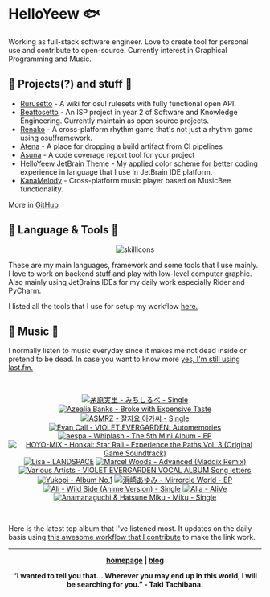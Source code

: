 # HelloYeew 🐟

Working as full-stack software engineer. Love to create tool for personal use and contribute to open-source. Currently interest in Graphical Programming and Music.

<!-- <p align=center>
    <img src=https://helloyeew.dev/home.webp style="border-radius: 8px" alt="HelloYeew" />
</p> -->


## 📄 Projects(?) and stuff 📄

- [Rūrusetto](https://rulesets.info/) - A wiki for osu! rulesets with fully functional open API.
- [Beattosetto](https://beatsets.info/) - An ISP project in year 2 of Software and Knowledge Engineering. Currently maintain as open source projects.
- [Renako](https://github.com/HelloYeew/renako) - A cross-platform rhythm game that's not just a rhythm game using osu!framework.
- [Atena](https://github.com/HelloYeew/atena) - A place for dropping a build artifact from CI pipelines
- [Asuna](https://github.com/HelloYeew/asuna) - A code coverage report tool for your project
- [HelloYeew JetBrain Theme](https://plugins.jetbrains.com/plugin/22883-helloyeew-theme) - My applied color scheme for better coding experience in language that I use in JetBrain IDE platform.
- [KanaMelody](https://github.com/HelloYeew/kana-melody) - Cross-platform music player based on MusicBee functionality.

More in [GitHub](https://github.com/HelloYeew?tab=repositories)

## 📇 Language & Tools 📇

<p align=center>
<img src=https://skillicons.dev/icons?i=python,django,cs,dotnet,java,js,ts,html,css,tailwind,prisma,nestjs,express,astro,svelte,php,docker,pycharm,rider,webstorm,idea,vscode,figma alt="skillicons" />
</p>

These are my main languages, framework and some tools that I use mainly. I love to work on backend stuff and play with low-level computer graphic. Also mainly using JetBrains IDEs for my daily work especially Rider and PyCharm.

I listed all the tools that I use for setup my workflow <a href="https://github.com/HelloYeew/workflow-setup">here.</a>

## 🎵 Music 🎵

I normally listen to music everyday since it makes me not dead inside or pretend to be dead. In case you want to know more <a href="https://www.last.fm/user/HelloYeew">yes, I'm still using last.fm.
  
<br>

<!-- lastfm -->
<p align="center"><a href="https://www.last.fm/music/%E8%8C%85%E5%8E%9F%E5%AE%9F%E9%87%8C/%E3%81%BF%E3%81%A1%E3%81%97%E3%82%8B%E3%81%B9+-+Single"><img src="https://lastfm.freetls.fastly.net/i/u/64s/c403af81191cc9177cb3675f4ba03e37.jpg" title="茅原実里 - みちしるべ - Single"></a> <a href="https://www.last.fm/music/Azealia+Banks/Broke+with+Expensive+Taste"><img src="https://lastfm.freetls.fastly.net/i/u/64s/953cd190168c19e6708af5e5716faadf.jpg" title="Azealia Banks - Broke with Expensive Taste"></a> <a href="https://www.last.fm/music/ASMRZ/%EC%9E%98%EC%9E%90%EC%9A%94+%EC%95%84%EA%B0%80%EC%94%A8+-+Single"><img src="https://lastfm.freetls.fastly.net/i/u/64s/520b72dd1e6bc42fbccf05f2ca302e75.jpg" title="ASMRZ - 잘자요 아가씨 - Single"></a> <a href="https://www.last.fm/music/Evan+Call/VIOLET+EVERGARDEN:+Automemories"><img src="https://lastfm.freetls.fastly.net/i/u/64s/70b99cf8332ede3541f115c5e6c3a873.png" title="Evan Call - VIOLET EVERGARDEN: Automemories"></a> <a href="https://www.last.fm/music/aespa/Whiplash+-+The+5th+Mini+Album+-+EP"><img src="https://lastfm.freetls.fastly.net/i/u/64s/3ef330e11bdcad676053e2dd2cfd1920.jpg" title="aespa - Whiplash - The 5th Mini Album - EP"></a> <a href="https://www.last.fm/music/HOYO-MiX/Honkai:+Star+Rail+-+Experience+the+Paths+Vol.+3+(Original+Game+Soundtrack)"><img src="https://lastfm.freetls.fastly.net/i/u/64s/5b40b31861bd60f99b582f980ae14932.jpg" title="HOYO-MiX - Honkai: Star Rail - Experience the Paths Vol. 3 (Original Game Soundtrack)"></a> <a href="https://www.last.fm/music/Lisa/LANDSPACE"><img src="https://lastfm.freetls.fastly.net/i/u/64s/a9c8ee5ec30d4c72ccd097e403539c73.png" title="Lisa - LANDSPACE"></a> <a href="https://www.last.fm/music/Marcel+Woods/Advanced+(Maddix+Remix)"><img src="https://lastfm.freetls.fastly.net/i/u/64s/68ecc70a8bed5a320193008e80ca1c95.jpg" title="Marcel Woods - Advanced (Maddix Remix)"></a> <a href="https://www.last.fm/music/Various+Artists/VIOLET+EVERGARDEN+VOCAL+ALBUM+Song+letters"><img src="https://lastfm.freetls.fastly.net/i/u/64s/5ca45fe89cb1f810aeded1fb9c628cd3.png" title="Various Artists - VIOLET EVERGARDEN VOCAL ALBUM Song letters"></a> <a href="https://www.last.fm/music/Yukopi/Album+No,1"><img src="https://lastfm.freetls.fastly.net/i/u/64s/1aff34fdc9f7a35207650fa435aea05b.gif" title="Yukopi - Album No,1"></a> <a href="https://www.last.fm/music/%E6%B5%9C%E5%B4%8E%E3%81%82%E3%82%86%E3%81%BF/Mirrorcle+World+-+EP"><img src="https://lastfm.freetls.fastly.net/i/u/64s/2109e2ae96c04de1cdc3c52b7012df49.png" title="浜崎あゆみ - Mirrorcle World - EP"></a> <a href="https://www.last.fm/music/Ali/Wild+Side+(Anime+Version)+-+Single"><img src="https://lastfm.freetls.fastly.net/i/u/64s/c57a1ea797968d53325954ad3a8c5cdf.png" title="Ali - Wild Side (Anime Version) - Single"></a> <a href="https://www.last.fm/music/Alia/AliVe"><img src="https://lastfm.freetls.fastly.net/i/u/64s/7988d910da2876b472f0fadec9547755.jpg" title="Alia - AliVe"></a> <a href="https://www.last.fm/music/Anamanaguchi+&+Hatsune+Miku/Miku+-+Single"><img src="https://lastfm.freetls.fastly.net/i/u/64s/451cb3bad14455da189c31a8e19f89fb.jpg" title="Anamanaguchi & Hatsune Miku - Miku - Single"></a> </p>

<br>

Here is the latest top album that I've listened most. It updates on the daily basis using <a href="https://github.com/melipass/lastfm-to-markdown/">this awesome workflow that I contribute</a> to make the link work.

---

<p align="center"><b><a href="https://helloyeew.dev">homepage</a> | <b><a href="https://helloyeew.dev/blog">blog</a></p>

<p align="center">“I wanted to tell you that… Wherever you may end up in this world, I will be searching for you.” - Taki Tachibana.</p>

